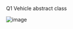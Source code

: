 Q1 Vehicle abstract class

![image](https://github.com/Prahladhnc/1BM21AI086-OOP-lab/assets/116821694/9a6806a6-d900-41b9-a3ed-ba1923120d47)
